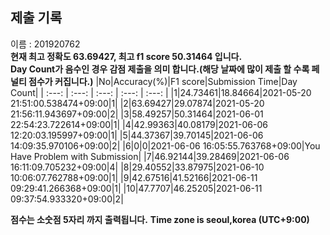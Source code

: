 


  
## 제출 기록  
이름 : 201920762  
**현재 최고 정확도 63.69427, 최고 f1 score 50.31464 입니다.**  
**Day Count가 음수인 경우 감점 제출을 의미 합니다.(해당 날짜에 많이 제출 할 수록 페널티 점수가 커집니다.)**
|No|Accuracy(%)|F1 score|Submission Time|Day Count|
| :---: | :---: | :---: | :---: | :---: |
|1|24.73461|18.84664|2021-05-20 21:51:00.538474+09:00|1|
|2|63.69427|29.07874|2021-05-20 21:56:11.943697+09:00|2|
|3|58.49257|50.31464|2021-06-01 22:54:23.722614+09:00|1|
|4|42.99363|40.08179|2021-06-06 12:20:03.195997+09:00|1|
|5|44.37367|39.70145|2021-06-06 14:09:35.970106+09:00|2|
|6|0|0|2021-06-06 16:05:55.763768+09:00|You Have Problem with Submission|
|7|46.92144|39.28469|2021-06-06 16:11:09.705232+09:00|4|
|8|29.40552|33.87975|2021-06-10 10:06:07.762788+09:00|1|
|9|42.67516|41.52166|2021-06-11 09:29:41.266368+09:00|1|
|10|47.7707|46.25205|2021-06-11 09:37:54.933320+09:00|2|


**점수는 소숫점 5자리 까지 출력됩니다.**
**Time zone is seoul,korea (UTC+9:00)**

